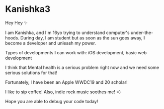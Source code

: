 # Kanishka3

Hey Hey ✨ 

I am Kanishka, and I'm 16yo trying to understand computer's under-the-hoods. During day, I am student but as soon as the sun goes away, I become a developer and unleash my power.

Types of developments I can work with: iOS development, basic web development

I think that Mental health is a serious problem right now and we need some serious solutions for that! 

Fortunately, I have been an Apple WWDC19 and 20 scholar! 

I like to sip coffee! Also, indie rock music soothes me! =) 

Hope you are able to debug your code today!
